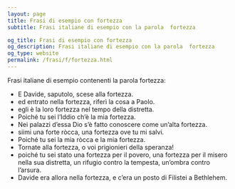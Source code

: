 ```yaml
---
layout: page
title: Frasi di esempio con fortezza 
subtitle: Frasi italiane di esempio con la parola  fortezza

og_title: Frasi di esempio con fortezza 
og_description: Frasi italiane di esempio con la parola  fortezza
og_type: website
permalink: /frasi/f/fortezza.html
---
```


Frasi italiane di esempio contenenti la parola fortezza:


- E Davide, saputolo, scese alla fortezza.
- ed entrato nella fortezza, riferì la cosa a Paolo.
- egli è la loro fortezza nel tempo della distretta.
- Poiché tu sei l’Iddio ch’è la mia fortezza.
- Nei palazzi d’essa Dio s’è fatto conoscere come un’alta fortezza.
- siimi una forte ròcca, una fortezza ove tu mi salvi.
- Poiché tu sei la mia ròcca e la mia fortezza.
- Tornate alla fortezza, o voi prigionieri della speranza!
- poiché tu sei stato una fortezza per il povero, una fortezza per il misero nella sua distretta, un rifugio contro la tempesta, un’ombra contro l’arsura.
- Davide era allora nella fortezza, e c’era un posto di Filistei a Bethlehem.
